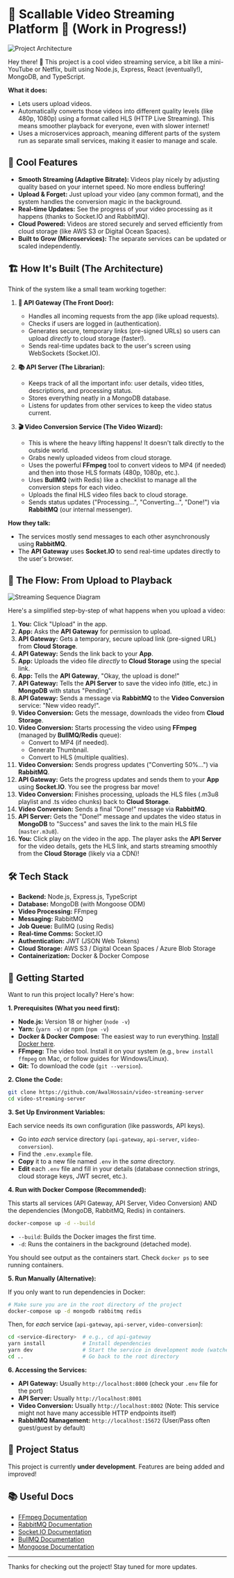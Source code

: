 # 🎥 Scallable Video Streaming Platform 🍿 (Work in Progress!)

![Project Architecture](Architecture.png)

Hey there! 👋 This project is a cool video streaming service, a bit like a mini-YouTube or Netflix, built using Node.js, Express, React (eventually!), MongoDB, and TypeScript.

**What it does:**

*   Lets users upload videos.
*   Automatically converts those videos into different quality levels (like 480p, 1080p) using a format called HLS (HTTP Live Streaming). This means smoother playback for everyone, even with slower internet!
*   Uses a microservices approach, meaning different parts of the system run as separate small services, making it easier to manage and scale.

## 🌟 Cool Features

*   **Smooth Streaming (Adaptive Bitrate):** Videos play nicely by adjusting quality based on your internet speed. No more endless buffering!
*   **Upload & Forget:** Just upload your video (any common format), and the system handles the conversion magic in the background.
*   **Real-time Updates:** See the progress of your video processing as it happens (thanks to Socket.IO and RabbitMQ).
*   **Cloud Powered:** Videos are stored securely and served efficiently from cloud storage (like AWS S3 or Digital Ocean Spaces).
*   **Built to Grow (Microservices):** The separate services can be updated or scaled independently.

## 🏗️ How It's Built (The Architecture)

Think of the system like a small team working together:

1.  **📡 API Gateway (The Front Door):**
    *   Handles all incoming requests from the app (like upload requests).
    *   Checks if users are logged in (authentication).
    *   Generates secure, temporary links (pre-signed URLs) so users can upload *directly* to cloud storage (faster!).
    *   Sends real-time updates back to the user's screen using WebSockets (Socket.IO).

2.  **📚 API Server (The Librarian):**
    *   Keeps track of all the important info: user details, video titles, descriptions, and processing status.
    *   Stores everything neatly in a MongoDB database.
    *   Listens for updates from other services to keep the video status current.

3.  **🎬 Video Conversion Service (The Video Wizard):**
    *   This is where the heavy lifting happens! It doesn't talk directly to the outside world.
    *   Grabs newly uploaded videos from cloud storage.
    *   Uses the powerful **FFmpeg** tool to convert videos to MP4 (if needed) and then into those HLS formats (480p, 1080p, etc.).
    *   Uses **BullMQ** (with Redis) like a checklist to manage all the conversion steps for each video.
    *   Uploads the final HLS video files back to cloud storage.
    *   Sends status updates ("Processing...", "Converting...", "Done!") via **RabbitMQ** (our internal messenger).

**How they talk:**

*   The services mostly send messages to each other asynchronously using **RabbitMQ**.
*   The **API Gateway** uses **Socket.IO** to send real-time updates directly to the user's browser.

## 🌊 The Flow: From Upload to Playback

![Streaming Sequence Diagram](stream-diagram.png)

Here's a simplified step-by-step of what happens when you upload a video:

1.  **You:** Click "Upload" in the app.
2.  **App:** Asks the **API Gateway** for permission to upload.
3.  **API Gateway:** Gets a temporary, secure upload link (pre-signed URL) from **Cloud Storage**.
4.  **API Gateway:** Sends the link back to your **App**.
5.  **App:** Uploads the video file *directly* to **Cloud Storage** using the special link.
6.  **App:** Tells the **API Gateway**, "Okay, the upload is done!"
7.  **API Gateway:** Tells the **API Server** to save the video info (title, etc.) in **MongoDB** with status "Pending".
8.  **API Gateway:** Sends a message via **RabbitMQ** to the **Video Conversion** service: "New video ready!".
9.  **Video Conversion:** Gets the message, downloads the video from **Cloud Storage**.
10. **Video Conversion:** Starts processing the video using **FFmpeg** (managed by **BullMQ/Redis** queue):
    *   Convert to MP4 (if needed).
    *   Generate Thumbnail.
    *   Convert to HLS (multiple qualities).
11. **Video Conversion:** Sends progress updates ("Converting 50%...") via **RabbitMQ**.
12. **API Gateway:** Gets the progress updates and sends them to your **App** using **Socket.IO**. You see the progress bar move!
13. **Video Conversion:** Finishes processing, uploads the HLS files (.m3u8 playlist and .ts video chunks) back to **Cloud Storage**.
14. **Video Conversion:** Sends a final "Done!" message via **RabbitMQ**.
15. **API Server:** Gets the "Done!" message and updates the video status in **MongoDB** to "Success" and saves the link to the main HLS file (`master.m3u8`).
16. **You:** Click play on the video in the app. The player asks the **API Server** for the video details, gets the HLS link, and starts streaming smoothly from the **Cloud Storage** (likely via a CDN)!

## 🛠️ Tech Stack

*   **Backend:** Node.js, Express.js, TypeScript
*   **Database:** MongoDB (with Mongoose ODM)
*   **Video Processing:** FFmpeg
*   **Messaging:** RabbitMQ
*   **Job Queue:** BullMQ (using Redis)
*   **Real-time Comms:** Socket.IO
*   **Authentication:** JWT (JSON Web Tokens)
*   **Cloud Storage:** AWS S3 / Digital Ocean Spaces / Azure Blob Storage
*   **Containerization:** Docker & Docker Compose

## 🚀 Getting Started

Want to run this project locally? Here's how:

**1. Prerequisites (What you need first):**

*   **Node.js:** Version 18 or higher (`node -v`)
*   **Yarn:** (`yarn -v`) or npm (`npm -v`)
*   **Docker & Docker Compose:** The easiest way to run everything. [Install Docker here](https://docs.docker.com/get-docker/).
*   **FFmpeg:** The video tool. Install it on your system (e.g., `brew install ffmpeg` on Mac, or follow guides for Windows/Linux).
*   **Git:** To download the code (`git --version`).

**2. Clone the Code:**

```bash
git clone https://github.com/AwalHossain/video-streaming-server 
cd video-streaming-server
```

**3. Set Up Environment Variables:**

Each service needs its own configuration (like passwords, API keys).

*   Go into *each* service directory (`api-gateway`, `api-server`, `video-conversion`).
*   Find the `.env.example` file.
*   **Copy** it to a new file named `.env` in the *same* directory.
*   **Edit** each `.env` file and fill in your details (database connection strings, cloud storage keys, JWT secret, etc.).

**4. Run with Docker Compose (Recommended):**

This starts all services (API Gateway, API Server, Video Conversion) AND the dependencies (MongoDB, RabbitMQ, Redis) in containers.

```bash
docker-compose up -d --build
```

*   `--build`: Builds the Docker images the first time.
*   `-d`: Runs the containers in the background (detached mode).

You should see output as the containers start. Check `docker ps` to see running containers.

**5. Run Manually (Alternative):**

If you only want to run dependencies in Docker:

```bash
# Make sure you are in the root directory of the project
docker-compose up -d mongodb rabbitmq redis
```

Then, for *each* service (`api-gateway`, `api-server`, `video-conversion`):

```bash
cd <service-directory>  # e.g., cd api-gateway
yarn install            # Install dependencies
yarn dev                # Start the service in development mode (watches for changes)
cd ..                   # Go back to the root directory
```

**6. Accessing the Services:**

*   **API Gateway:** Usually `http://localhost:8000` (check your `.env` file for the port)
*   **API Server:** Usually `http://localhost:8001`
*   **Video Conversion:** Usually `http://localhost:8002` (Note: This service might not have many accessible HTTP endpoints itself)
*   **RabbitMQ Management:** `http://localhost:15672` (User/Pass often guest/guest by default)

## 📝 Project Status

This project is currently **under development**. Features are being added and improved!

## 📚 Useful Docs

*   [FFmpeg Documentation](https://ffmpeg.org/documentation.html)
*   [RabbitMQ Documentation](https://www.rabbitmq.com/documentation.html)
*   [Socket.IO Documentation](https://socket.io/docs/v4/)
*   [BullMQ Documentation](https://docs.bullmq.io/)
*   [Mongoose Documentation](https://mongoosejs.com/docs/guide.html)

---

Thanks for checking out the project! Stay tuned for more updates.

